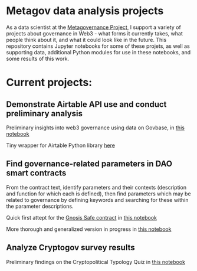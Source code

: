 # Metagov data analysis projects
As a data scientist at the [Metagovernance Project](https://metagov.org/), I support a variety of projects about governance in Web3 - what forms it currently takes, what people think about it, and what it could look like in the future. This repository contains Jupyter notebooks for some of these projets, as well as supporting data, additional Python modules for use in these notebooks, and some results of this work.

# Current projects:

## Demonstrate Airtable API use and conduct preliminary analysis
Preliminary insights into web3 governance using data on Govbase, in [this notebook](https://github.com/notchia/metagov/blob/main/how_to_use_govbase.ipynb)

Tiny wrapper for Airtable Python library [here](https://github.com/notchia/metagov/blob/main/at2df.py)

## Find governance-related parameters in DAO smart contracts
From the contract text, identify parameters and their contexts (description and function for which each is defined), then find parameters which may be related to governance by defining keywords and searching for these within the parameter descriptions.

Quick first attept for the [Gnosis Safe contract](https://github.com/gnosis/safe-contracts/blob/main/contracts/GnosisSafe.sol) in [this notebook](https://github.com/notchia/metagov/blob/main/find_governance_params_GnosisSafe.ipynb)

More thorough and generalized version in progress in [this notebook](https://github.com/notchia/metagov/blob/main/parse_contract_parameters.ipynb)

## Analyze Cryptogov survey results
Preliminary findings on the Cryptopolitical Typology Quiz in [this notebook](https://github.com/notchia/metagov/blob/main/cryptopolitics_survey_analysis.ipynb)
